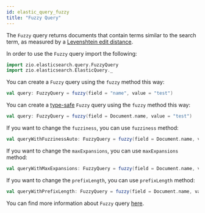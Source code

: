 ```yaml
---
id: elastic_query_fuzzy
title: "Fuzzy Query"
---
```


The `Fuzzy` query returns documents that contain terms similar to the search term, as measured by a [Levenshtein edit distance](https://en.wikipedia.org/wiki/Levenshtein_distance).

In order to use the `Fuzzy` query import the following:
```scala
import zio.elasticsearch.query.FuzzyQuery
import zio.elasticsearch.ElasticQuery._
```

You can create a `Fuzzy` query using the `fuzzy` method this way:
```scala
val query: FuzzyQuery = fuzzy(field = "name", value = "test")
```

You can create a [type-safe](https://lambdaworks.github.io/zio-elasticsearch/overview/overview_zio_prelude_schema) `Fuzzy` query using the `fuzzy` method this way:
```scala
val query: FuzzyQuery = fuzzy(field = Document.name, value = "test")
```

If you want to change the `fuzziness`, you can use `fuzziness` method:
```scala
val queryWithFuzzinessAuto: FuzzyQuery = fuzzy(field = Document.name, value = "test").fuzziness("AUTO")
```

If you want to change the `maxExpansions`, you can use `maxExpansions` method:
```scala
val queryWithMaxExpansions: FuzzyQuery = fuzzy(field = Document.name, value = "test").maxExpansions(50)
```

If you want to change the `prefixLength`, you can use `prefixLength` method:
```scala
val queryWithPrefixLength: FuzzyQuery = fuzzy(field = Document.name, value = "test").prefixLength(3)
```

You can find more information about `Fuzzy` query [here](https://www.elastic.co/guide/en/elasticsearch/reference/current/query-dsl-fuzzy-query.html).

